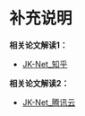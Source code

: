 # 补充说明

**相关论文解读1：**
* [JK-Net_知乎](https://zhuanlan.zhihu.com/p/403434251)

**相关论文解读2：**
* [JK-Net_腾讯云](https://cloud.tencent.com/developer/inventory/531/article/1665546)
